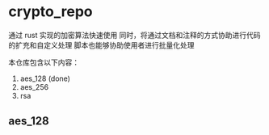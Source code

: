 # crypto_repo

通过 rust 实现的加密算法快速使用
同时，将通过文档和注释的方式协助进行代码的扩充和自定义处理
脚本也能够协助使用者进行批量化处理

本仓库包含以下内容：

1. aes_128 (done)
2. aes_256
3. rsa

## aes_128


